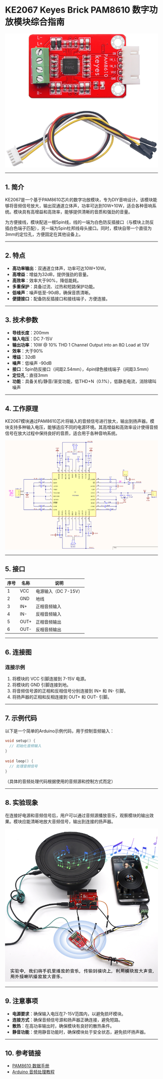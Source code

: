 # KE2067 Keyes Brick PAM8610 数字功放模块综合指南

![image-20250317165954792](media/image-20250317165954792.png)

---

## 1. 简介
KE2067是一个基于PAM8610芯片的数字功放模块，专为DIY音响设计。该模块能够将音频信号放大，输出双通道立体声，功率可达到10W+10W，适合各种音响系统。模块具有高增益和高效率，能够提供清晰的音质和强劲的音量。

为方便接线，模块配送一根5pin线，线的一端为白色防反插接口（与模块上防反插白色端子匹配），另一端为5pin杜邦线母头接口。同时，模块自带一个直径为3mm的定位孔，方便固定在其他设备上。

---

## 2. 特点
- **高功率输出**：双通道立体声，功率可达10W+10W。
- **高增益**：增益为32dB，提供强劲的音量。
- **高效率**：效率大于90%，降低能耗。
- **多重保护**：具备过流、过热和短路保护功能。
- **低噪声**：噪声低至-90dB，确保音质清晰。
- **便捷接口**：配备防反插接口和接线端子，方便连接。

---

## 3. 技术参数
- **导线长度**：200mm  
- **输入电压**：DC 7-15V  
- **输出功率**：10W @ 10% THD 1 Channel Output into an 8Ω Load at 13V  
- **效率**：大于90%  
- **增益**：32dB  
- **噪声**：低噪声 -90dB  
- **接口**：5pin防反接口（间距2.54mm），4pin绿色接线端子（间距3.5mm）  
- **定位孔**：直径3mm  
- **功能**：具备关机/静音/渐变功能，低THD+N（0.1%），低静态电流，消除啸叫噪声  

---

## 4. 工作原理
KE2067模块通过PAM8610芯片将输入的音频信号进行放大，输出到扬声器。模块支持多种输入电压，能够适应不同的电源环境。其高增益和高效率设计使得音频信号在放大过程中保持良好的音质，适合用于各种音响系统。

![image-20250317170007223](media/image-20250317170007223.png)

---

## 5. 接口
| 序号 | 名称 | 说明 |
|------|------|------|
| 1    | VCC  | 电源输入（DC 7-15V） |
| 2    | GND  | 地线 |
| 3    | IN+  | 正相音频输入 |
| 4    | IN-  | 反相音频输入 |
| 5    | OUT+ | 正相音频输出 |
| 6    | OUT- | 反相音频输出 |

---

## 6. 连接图
### 连接示例
1. 将模块的 VCC 引脚连接到 7-15V 电源。
2. 将模块的 GND 引脚连接到地。
3. 将音频信号源的正相和反相信号分别连接到 IN+ 和 IN- 引脚。
4. 将扬声器的正相和反相连接到 OUT+ 和 OUT- 引脚。

---

## 7. 示例代码
以下是一个简单的Arduino示例代码，用于控制音频输入：
```cpp
void setup() {
  // 初始化音频输入
}

void loop() {
  // 处理音频信号
}
```
（具体的音频处理代码根据使用的音频源和控制方式而定）

---

## 8. 实验现象
在连接好电源和音频信号后，用户可以通过音频源播放音乐，观察模块的输出效果。模块应能清晰地放大音频信号，输出到连接的扬声器。

![KE2067-6](media/KE2067-6.jpg)

---

## 9. 注意事项
- **电源要求**：确保输入电压在7-15V范围内，以避免损坏模块。
- **连接方式**：确保音频信号源和扬声器正确连接，避免短路。
- **散热**：在高功率输出时，确保模块有良好的散热条件。
- **静音功能**：使用静音功能时，确保模块处于安全状态，避免损坏扬声器。

---

## 10. 参考链接
- [PAM8610 数据手册](https://www.pam8610.com)
- [Arduino 音频处理教程](https://www.arduino.cc/en/Tutorial/Audio)